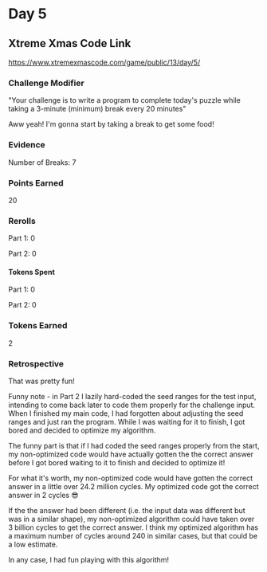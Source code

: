 # Day 5

## Xtreme Xmas Code Link

https://www.xtremexmascode.com/game/public/13/day/5/

### Challenge Modifier

"Your challenge is to write a program to complete today's puzzle while taking a 3-minute (minimum) break every 20 minutes"

Aww yeah! I'm gonna start by taking a break to get some food!

### Evidence

Number of Breaks: 7

### Points Earned

20

### Rerolls

Part 1: 0

Part 2: 0

#### Tokens Spent

Part 1: 0

Part 2: 0

### Tokens Earned

2

### Retrospective

That was pretty fun!

Funny note - in Part 2 I lazily hard-coded the seed ranges for the test input, intending to come back later to code them properly for the challenge input. When I finished my main code, I had forgotten about adjusting the seed ranges and just ran the program. While I was waiting for it to finish, I got bored and decided to optimize my algorithm.

The funny part is that if I had coded the seed ranges properly from the start, my non-optimized code would have actually gotten the the correct answer before I got bored waiting to it to finish and decided to optimize it!

For what it's worth, my non-optimized code would have gotten the correct answer in a little over 24.2 million cycles. My optimized code got the correct answer in 2 cycles 😎

If the the answer had been different (i.e. the input data was different but was in a similar shape), my non-optimized algorithm could have taken over 3 billion cycles to get the correct answer. I think my optimized algorithm has a maximum number of cycles around 240 in similar cases, but that could be a low estimate.

In any case, I had fun playing with this algorithm!
